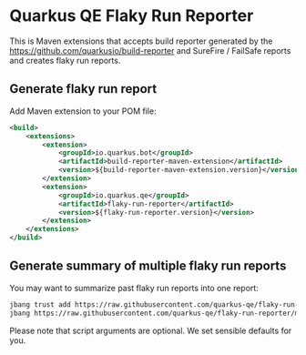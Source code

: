 # Quarkus QE Flaky Run Reporter
This is Maven extensions that accepts build reporter generated by the https://github.com/quarkusio/build-reporter and SureFire / FailSafe reports and creates flaky run reports.

## Generate flaky run report
Add Maven extension to your POM file:

```xml
<build>
    <extensions>
        <extension>
            <groupId>io.quarkus.bot</groupId>
            <artifactId>build-reporter-maven-extension</artifactId>
            <version>${build-reporter-maven-extension.version}</version>
        </extension>
        <extension>
            <groupId>io.quarkus.qe</groupId>
            <artifactId>flaky-run-reporter</artifactId>
            <version>${flaky-run-reporter.version}</version>
        </extension>
    </extensions>
</build>
```

## Generate summary of multiple flaky run reports
You may want to summarize past flaky run reports into one report:

```bash
jbang trust add https://raw.githubusercontent.com/quarkus-qe/flaky-run-reporter
jbang https://raw.githubusercontent.com/quarkus-qe/flaky-run-reporter/main/jbang-scripts/FlakyTestRunSummarizer.java day-retention=30 max-flakes-per-test=50
```

Please note that script arguments are optional.
We set sensible defaults for you.